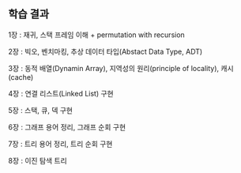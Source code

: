 ## 학습 결과  

1장 : 재귀, 스택 프레임 이해  + permutation with recursion  

2장 : 빅오, 벤치마킹, 추상 데이터 타입(Abstact Data Type, ADT)  

3장 : 동적 배열(Dynamin Array), 지역성의 원리(principle of locality), 캐시(cache)  

4장 : 연결 리스트(Linked List) 구현  

5장 : 스택, 큐, 덱 구현  

6장 : 그래프 용어 정리, 그래프 순회 구현  

7장 : 트리 용어 정리, 트리 순회 구현  

8장 : 이진 탐색 트리  